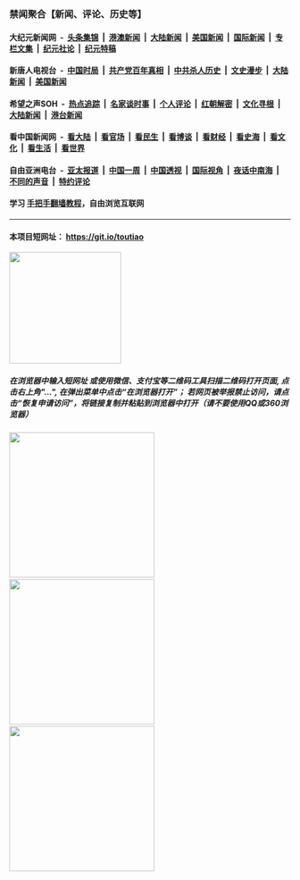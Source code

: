 ### 禁闻聚合【新闻、评论、历史等】

#### 大纪元新闻网 &nbsp;-&nbsp; [头条集锦](indexes/E头条集锦.md?t=02240731) &nbsp;|&nbsp; [港澳新闻](indexes/E港澳新闻.md?t=02240731)  &nbsp;|&nbsp; [大陆新闻](indexes/E大陆新闻.md?t=02240731) &nbsp;|&nbsp; [美国新闻](indexes/E美国新闻.md?t=02240731) &nbsp;|&nbsp; [国际新闻](indexes/E国际新闻.md?t=02240731) &nbsp;|&nbsp; [专栏文集](indexes/E专栏文集.md?t=02240731) &nbsp;|&nbsp; [纪元社论](indexes/E纪元社论.md?t=02240731) &nbsp;|&nbsp; [纪元特稿](indexes/E纪元特稿.md?t=02240731) 

#### 新唐人电视台 &nbsp;-&nbsp; [中国时局](indexes/N中国时局.md?t=02240731) &nbsp;|&nbsp; [共产党百年真相](indexes/N共产党百年真相.md?t=02240731) &nbsp;|&nbsp; [中共杀人历史](indexes/N中共杀人历史.md?t=02240731) &nbsp;|&nbsp; [文史漫步](indexes/N文史漫步.md?t=02240731) &nbsp;|&nbsp; [大陆新闻](indexes/N大陆新闻.md?t=02240731) &nbsp;|&nbsp; [美国新闻](indexes/N美国新闻.md?t=02240731)

#### 希望之声SOH &nbsp;-&nbsp; [热点追踪](indexes/H热点追踪.md?t=02240731) &nbsp;|&nbsp; [名家谈时事](indexes/H名家谈时事.md?t=02240731) &nbsp;|&nbsp; [个人评论](indexes/H个人评论.md?t=02240731)  &nbsp;|&nbsp; [红朝解密](indexes/H红朝解密.md?t=02240731) &nbsp;|&nbsp; [文化寻根](indexes/H文化寻根.md?t=02240731) &nbsp;|&nbsp; [大陆新闻](indexes/H大陆新闻.md?t=02240731) &nbsp;|&nbsp; [港台新闻](indexes/H港台新闻.md?t=02240731)

#### 看中国新闻网 &nbsp;-&nbsp; [看大陆](indexes/S看大陆.md?t=02240731) &nbsp;|&nbsp; [看官场](indexes/S看官场.md?t=02240731) &nbsp;|&nbsp; [看民生](indexes/S看民生.md?t=02240731)  &nbsp;|&nbsp; [看博谈](indexes/S看博谈.md?t=02240731) &nbsp;|&nbsp; [看财经](indexes/S看财经.md?t=02240731) &nbsp;|&nbsp; [看史海](indexes/S看史海.md?t=02240731) &nbsp;|&nbsp; [看文化](indexes/S看文化.md?t=02240731) &nbsp;|&nbsp; [看生活](indexes/S看生活.md?t=02240731) &nbsp;|&nbsp; [看世界](indexes/S看世界.md?t=02240731)

#### 自由亚洲电台 &nbsp;-&nbsp; [亚太报道](indexes/R亚太报道.md?t=02240731) &nbsp;|&nbsp; [中国一周](indexes/R中国一周.md?t=02240731) &nbsp;|&nbsp; [中国透视](indexes/R中国透视.md?t=02240731)  &nbsp;|&nbsp; [国际视角](indexes/R国际视角.md?t=02240731) &nbsp;|&nbsp; [夜话中南海](indexes/R夜话中南海.md?t=02240731) &nbsp;|&nbsp; [不同的声音](indexes/R不同的声音.md?t=02240731) &nbsp;|&nbsp; [特约评论](indexes/R特约评论.md?t=02240731)

#### 学习 [手把手翻墙教程](https://github.com/gfw-breaker/guides/wiki)，自由浏览互联网

----

#### 本项目短网址： https://git.io/toutiao
<img src="https://raw.githubusercontent.com/gfw-breaker/banned-news/master/scripts/img/qr.png" width="200px"/>  

##### 在浏览器中输入短网址 或使用微信、支付宝等二维码工具扫描二维码打开页面, 点击右上角"...", 在弹出菜单中点击“在浏览器打开”； 若网页被举报禁止访问，请点击“恢复申请访问”，将链接复制并粘贴到浏览器中打开（请不要使用QQ或360浏览器）

<img src="https://raw.githubusercontent.com/gfw-breaker/banned-news/master/scripts/img/1.png" width="260px"/> &nbsp; <img src="https://raw.githubusercontent.com/gfw-breaker/banned-news/master/scripts/img/2.png" width="260px"/> &nbsp; <img src="https://raw.githubusercontent.com/gfw-breaker/banned-news/master/scripts/img/3.png" width="260px"/>
